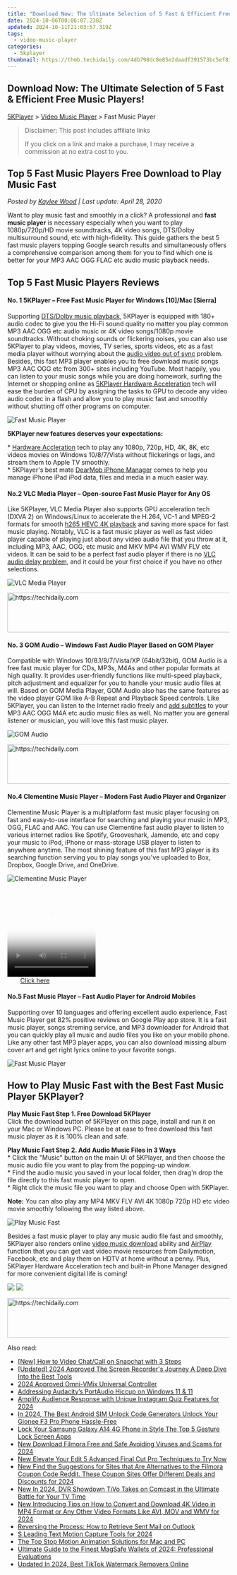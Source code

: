 ```yaml
---
title: "Download Now: The Ultimate Selection of 5 Fast & Efficient Free Music Players!"
date: 2024-10-06T00:06:07.238Z
updated: 2024-10-11T21:03:57.319Z
tags:
  - video-music-player
categories:
  - 5kplayer
thumbnail: https://thmb.techidaily.com/4db798dc8e85e2daadf391573bc5ef81d7d7a8b53e675ec2733be93146fbbb0f.jpg
---
```


## Download Now: The Ultimate Selection of 5 Fast & Efficient Free Music Players!

[5KPlayer](https://tools.techidaily.com/5kplayer/products/) \> [Video Music Player](https://tools.techidaily.com/5kplayer/video-music-player/) \> Fast Music Player

>  Disclaimer: This post includes affiliate links
>
>  If you click on a link and make a purchase, I may receive a commission at no extra cost to you.
>

## Top 5 Fast Music Players Free Download to Play Music Fast

 _Posted by [Kaylee Wood](https://www.quora.com/profile/Amanda-Hu-21) | Last update: April 28, 2020_

Want to play music fast and smoothly in a click? A professional and **fast music player** is necessary especially when you want to play 1080p/720p/HD movie soundtracks, 4K video songs, DTS/Dolby multisurround sound, etc with high-fidelity. This guide gathers the best 5 fast music players topping Google search results and simultaneously offers a comprehensive comparison among them for you to find which one is better for your MP3 AAC OGG FLAC etc audio music playback needs.

##  Top 5 Fast Music Players Reviews

#### **No. 1 5KPlayer – Free Fast Music Player for Windows \[10\]/Mac \[Sierra\]**

Supporting [DTS/Dolby music playback](https://tools.techidaily.com/5kplayer/video-music-player/), 5KPlayer is equipped with 180+ audio codec to give you the Hi-Fi sound quality no matter you play common MP3 AAC OGG etc audio music or 4K video songs/1080p movie soundtracks. Without choking sounds or flickering noises, you can also use 5KPlayer to play videos, movies, TV series, sports videos, etc as a fast media player without worrying about the [audio video out of sync](https://tools.techidaily.com/5kplayer/video-music-player/) problem. Besides, this fast MP3 player enables you to free download music songs MP3 AAC OGG etc from 300+ sites including YouTube. Most happily, you can listen to your music songs while you are doing homework, surfing the Internet or shopping online as [5KPlayer Hardware Acceleration](https://tools.techidaily.com/5kplayer/video-music-player/) tech will ease the burden of CPU by assigning the tasks to GPU to decode any video audio codec in a flash and allow you to play music fast and smoothly without shutting off other programs on computer. 

![Fast Music Player](https://www.5kplayer.com/video-music-player/img/fast-audio-player.jpg) 

**5KPlayer new features deserves your expectations:**

\* [Hardware Accleration](https://tools.techidaily.com/5kplayer/video-music-player/) tech to play any 1080p, 720p, HD, 4K, 8K, etc videos movies on Windows 10/8/7/Vista without flickerings or lags, and stream them to Apple TV smoothly.  
 \* 5KPlayer's best mate [DearMob iPhone Manager](https://tools.techidaily.com/5kplayer/iphone-manager/) comes to help you manage iPhone iPad iPod data, files and media in a much easier way.

#### **No.2 VLC Media Player – Open-source Fast Music Player for Any OS**

Like 5KPlayer, VLC Media Player also supports GPU acceleration tech (DXVA 2) on Windows/Linux to accelerate the H.264, VC-1 and MPEG-2 formats for smooth [h265 HEVC 4K playback](https://tools.techidaily.com/5kplayer/video-music-player/) and saving more space for fast music playing. Notably, VLC is a fast music player as well as fast video player capable of playing just about any video audio file that you throw at it, including MP3, AAC, OGG, etc music and MKV MP4 AVI WMV FLV etc videos. It can be said to be a perfect fast audio player if there is no [VLC audio delay problem](https://tools.techidaily.com/5kplayer/video-music-player/), and it could be your first choice if you have no other selections. 

![VLC Media Player](https://www.5kplayer.com/video-music-player/img/5kp-vlc-user-interface-zjy.jpg) 

<!-- affiliate ads begin -->
<a href="https://aligracehair.sjv.io/c/5597632/2006919/19272" target="_top" id="2006919">
  <img src="//a.impactradius-go.com/display-ad/19272-2006919" border="0" alt="https://techidaily.com" width="728" height="90"/>
</a>
<img height="0" width="0" src="https://aligracehair.sjv.io/i/5597632/2006919/19272" style="position:absolute;visibility:hidden;" border="0" />
<!-- affiliate ads end -->

#### **No. 3 GOM Audio – Windows Fast Audio Player Based on GOM Player**

Compatible with Windows 10/8.1/8/7/Vista/XP (64bit/32bit), GOM Audio is a free fast music player for CDs, MP3s, M4As and other popular formats at high quality. It provides user-friendly functions like multi-speed playback, pitch adjustment and equalizer for you to handle your music audio files at will. Based on GOM Media Player, GOM Audio also has the same features as the video player GOM like A-B Repeat and Playback Speed controls. Like 5KPlayer, you can listen to the Internet radio freely and [add subtitles](https://tools.techidaily.com/5kplayer/video-music-player/) to your MP3 AAC OGG M4A etc audio music files as well. No matter you are general listener or musician, you will love this fast music player.

![GOM Audio](https://www.5kplayer.com/video-music-player/img/gom-audio.jpg) 

<!-- affiliate ads begin -->
<a href="https://unicoeye.pxf.io/c/5597632/2134494/18498" target="_top" id="2134494">
  <img src="//a.impactradius-go.com/display-ad/18498-2134494" border="0" alt="https://techidaily.com" width="721" height="90"/>
</a>
<img height="0" width="0" src="https://unicoeye.pxf.io/i/5597632/2134494/18498" style="position:absolute;visibility:hidden;" border="0" />
<!-- affiliate ads end -->

#### **No.4 Clementine Music Player – Modern Fast Audio Player and Organizer**

Clementine Music Player is a multiplatform fast music player focusing on fast and easy-to-use interface for searching and playing your music in MP3, OGG, FLAC and AAC. You can use Clementine fast audio player to listen to various internet radios like Spotify, Grooveshark, Jamendo, etc and copy your music to iPod, iPhone or mass-storage USB player to listen to anywhere anytime. The most shining feature of this fast MP3 player is its searching function serving you to play songs you've uploaded to Box, Dropbox, Google Drive, and OneDrive. 

![Clementine Music Player](https://www.5kplayer.com/video-music-player/img/clementine.jpg) 

<!-- affiliate ads begin -->
<span id="1743243">
					<video width="200" height="200" style="cursor:pointer"
           poster="//a.impactradius-go.com/display-clicktoplayimage/1743243.png"
           onclick="if(!this.playClicked){this.play();this.setAttribute('controls',true);this.playClicked=true;}">
	   <source src="//a.impactradius-go.com/display-ad/19272-1743243">
	   <img src="//a.impactradius-go.com/display-clicktoplayimage/1743243.png" style="border: none; height: 100%; width: 100%; object-fit: contain">
	</video>
	<div style="width:125px;text-align:center"><a href="javascript:window.open(decodeURIComponent('https%3A%2F%2Faligracehair.sjv.io%2Fc%2F5597632%2F1743243%2F19272'), '_blank');void(0);">Click here</a></div>
</span>
<img height="0" width="0" src="https://imp.pxf.io/i/5597632/1743243/19272" style="position:absolute;visibility:hidden;" border="0" />
<!-- affiliate ads end -->

#### **No.5 Fast Music Player – Fast Audio Player for Android Mobiles**

Supporting over 10 languages and offering excellent audio experience, Fast Music Player get 82% positive reviews on Google Play app store. It is a fast music player, songs streming service, and MP3 downloader for Android that you can quickly play all music and audio files you like on your mobile phone. Like any other fast MP3 player apps, you can also download missing album cover art and get right lyrics online to your favorite songs.

![Fast Music Player](https://www.5kplayer.com/video-music-player/img/fast-music.jpg) 

## How to Play Music Fast with the Best Fast Music Player 5KPlayer?

**Play Music Fast Step 1\. Free Download 5KPlayer**  
 Click the download button of 5KPlayer on this page, install and run it on your Mac or Windows PC. Please be at ease to free download this fast music player as it is 100% clean and safe.

**Play Music Fast Step 2\. Add Audio Music Files in 3 Ways**  
 \* Click the "Music" button on the main UI of 5KPlayer, and then choose the music audio file you want to play from the popping-up window.  
 \* Find the audio music you saved in your local folder, then drag'n drop the file directly to this fast music player to open.  
 \* Right click the music file you want to play and choose Open with 5KPlayer.

**Note:** You can also play any MP4 MKV FLV AVI 4K 1080p 720p HD etc video movie smoothly following the way listed above.

![Play Music Fast](https://www.5kplayer.com/video-music-player/img/5kp-amr-player-02.jpg) 

Besides a fast music player to play any music audio file fast and smoothly, 5KPlayer also renders online [video music download](https://tools.techidaily.com/5kplayer/youtube-download/) ability and [AirPlay](https://tools.techidaily.com/5kplayer/airplay/) function that you can get vast video movie resources from Dailymotion, Facebook, etc and play them on HDTV at home without a penny. Plus, 5KPlayer Hardware Acceleration tech and built-in Phone Manager designed for more convenient digital life is coming!

[![](https://www.5kplayer.com/video-music-player/../button/freedownwhitewin.png)](https://tools.techidaily.com/5kplayer/products/) [![](https://www.5kplayer.com/video-music-player/../button/freedownbackmac.png)](https://tools.techidaily.com/5kplayer/products/)

<!-- affiliate ads begin -->
<a href="https://appsumo.8odi.net/c/5597632/2111981/7443" target="_top" id="2111981">
  <img src="//a.impactradius-go.com/display-ad/7443-2111981" border="0" alt="https://techidaily.com" width="728" height="90"/>
</a>
<img height="0" width="0" src="https://appsumo.8odi.net/i/5597632/2111981/7443" style="position:absolute;visibility:hidden;" border="0" />
<!-- affiliate ads end -->

<ins class="adsbygoogle"
     style="display:block"
     data-ad-format="autorelaxed"
     data-ad-client="ca-pub-7571918770474297"
     data-ad-slot="1223367746"></ins>

<ins class="adsbygoogle"
     style="display:block"
     data-ad-client="ca-pub-7571918770474297"
     data-ad-slot="8358498916"
     data-ad-format="auto"
     data-full-width-responsive="true"></ins>

<span class="atpl-alsoreadstyle">Also read:</span>
<div><ul>
<li><a href="https://snapchat-videos.techidaily.com/new-how-to-video-chatcall-on-snapchat-with-3-steps/"><u>[New] How to Video Chat/Call on Snapchat with 3 Steps</u></a></li>
<li><a href="https://screen-capture.techidaily.com/updated-2024-approved-the-screen-recorders-journey-a-deep-dive-into-the-best-tools/"><u>[Updated] 2024 Approved The Screen Recorder's Journey A Deep Dive Into the Best Tools</u></a></li>
<li><a href="https://article-posts.techidaily.com/2024-approved-omni-vmix-universal-controller/"><u>2024 Approved Omni-VMix Universal Controller</u></a></li>
<li><a href="https://win11.techidaily.com/addressing-audacitys-portaudio-hiccup-on-windows-11-and-11/"><u>Addressing Audacity’s PortAudio Hiccup on Windows 11 & 11</u></a></li>
<li><a href="https://instagram-videos.techidaily.com/amplify-audience-response-with-unique-instagram-quiz-features-for-2024/"><u>Amplify Audience Response with Unique Instagram Quiz Features for 2024</u></a></li>
<li><a href="https://sim-unlock.techidaily.com/in-2024-the-best-android-sim-unlock-code-generators-unlock-your-gionee-f3-pro-phone-hassle-free-by-drfone-android/"><u>In 2024, The Best Android SIM Unlock Code Generators Unlock Your Gionee F3 Pro Phone Hassle-Free</u></a></li>
<li><a href="https://android-unlock.techidaily.com/lock-your-samsung-galaxy-a14-4g-phone-in-style-the-top-5-gesture-lock-screen-apps-by-drfone-android/"><u>Lock Your Samsung Galaxy A14 4G Phone in Style The Top 5 Gesture Lock Screen Apps</u></a></li>
<li><a href="https://video-ai-editor.techidaily.com/new-download-filmora-free-and-safe-avoiding-viruses-and-scams-for-2024/"><u>New Download Filmora Free and Safe Avoiding Viruses and Scams for 2024</u></a></li>
<li><a href="https://video-ai-editor.techidaily.com/new-elevate-your-edit-5-advanced-final-cut-pro-techniques-to-try-now/"><u>New Elevate Your Edit 5 Advanced Final Cut Pro Techniques to Try Now</u></a></li>
<li><a href="https://video-ai-editor.techidaily.com/new-find-the-suggestions-for-sites-that-are-alternatives-to-the-filmora-coupon-code-reddit-these-coupon-sites-offer-different-deals-and-discounts-for-2024.m/"><u>New Find the Suggestions for Sites that Are Alternatives to the Filmora Coupon Code Reddit. These Coupon Sites Offer Different Deals and Discounts for 2024</u></a></li>
<li><a href="https://video-ai-editor.techidaily.com/new-in-2024-dvr-showdown-tivo-takes-on-comcast-in-the-ultimate-battle-for-your-tv-time/"><u>New In 2024, DVR Showdown TiVo Takes on Comcast in the Ultimate Battle for Your TV Time</u></a></li>
<li><a href="https://video-ai-editor.techidaily.com/new-introducing-tips-on-how-to-convert-and-download-4k-video-in-mp4-format-or-any-other-video-formats-like-avi-mov-and-wmv-for-2024/"><u>New Introducing Tips on How to Convert and Download 4K Video in MP4 Format or Any Other Video Formats Like AVI, MOV and WMV for 2024</u></a></li>
<li><a href="https://technical-tips.techidaily.com/reversing-the-process-how-to-retrieve-sent-mail-on-outlook/"><u>Reversing the Process: How to Retrieve Sent Mail on Outlook</u></a></li>
<li><a href="https://video-ai-editor.techidaily.com/s-leading-text-motion-capture-tools-for-2024/"><u>S Leading Text Motion Capture Tools for 2024</u></a></li>
<li><a href="https://video-ai-editor.techidaily.com/the-top-stop-motion-animation-solutions-for-mac-and-pc/"><u>The Top Stop Motion Animation Solutions for Mac and PC</u></a></li>
<li><a href="https://tech-recovery.techidaily.com/ultimate-guide-to-the-finest-magsafe-wallets-of-2024-professional-evaluations/"><u>Ultimate Guide to the Finest MagSafe Wallets of 2024: Professional Evaluations</u></a></li>
<li><a href="https://video-ai-editor.techidaily.com/updated-in-2024-best-tiktok-watermark-removers-online/"><u>Updated In 2024, Best TikTok Watermark Removers Online</u></a></li>
</ul></div>

